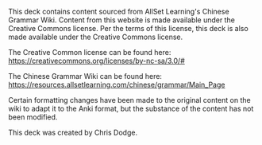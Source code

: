 This deck contains content sourced from AllSet Learning's Chinese Grammar Wiki.  Content from this website is made available under the Creative Commons license.  Per the terms of this license, this deck is also made available under the Creative Commons license.

The Creative Common license can be found here: https://creativecommons.org/licenses/by-nc-sa/3.0/#

The Chinese Grammar Wiki can be found here:
https://resources.allsetlearning.com/chinese/grammar/Main_Page

Certain formatting changes have been made to the original content on the wiki to adapt it to the Anki format, but the substance of the content has not been modified.

This deck was created by Chris Dodge.
